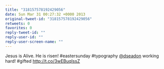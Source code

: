 ```yaml
---
title: "318157578192429056"
date: Sun Mar 31 00:27:32 +0000 2013
original-tweet-id: "318157578192429056"
retweets: 0
favorites: 0
reply-tweet-id: ""
reply-user-id: ""
reply-user-screen-name: ""
---
```

Jesus is Alive. He is risen! #eastersunday #typography <a href="https://twitter.com/dseadon">@dseadon</a> working hard! #gifted http://t.co/3wEBuqIssZ
